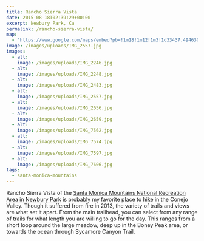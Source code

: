 ```yaml
---
title: Rancho Sierra Vista
date: 2015-08-18T02:39:29+00:00
excerpt: Newbury Park, Ca
permalink: /rancho-sierra-vista/
map:
  - 'https://www.google.com/maps/embed?pb=!1m18!1m12!1m3!1d33437.49463058332!2d-118.97334350695249!3d34.150803908448154!2m3!1f0!2f0!3f0!3m2!1i1024!2i768!4f13.1!3m3!1m2!1s0x80e8398bb9142f4d%3A0x5b931a1279d0f7fd!2sRancho+Sierra+Vista%2FSatwiwa!5e1!3m2!1sen!2sus!4v1488759631150'
image: /images/uploads/IMG_2557.jpg
images:
  - alt: 
    image: /images/uploads/IMG_2246.jpg
  - alt: 
    image: /images/uploads/IMG_2248.jpg
  - alt: 
    image: /images/uploads/IMG_2483.jpg
  - alt: 
    image: /images/uploads/IMG_2557.jpg
  - alt: 
    image: /images/uploads/IMG_2656.jpg
  - alt: 
    image: /images/uploads/IMG_2659.jpg
  - alt: 
    image: /images/uploads/IMG_7562.jpg
  - alt: 
    image: /images/uploads/IMG_7574.jpg
  - alt: 
    image: /images/uploads/IMG_7597.jpg
  - alt: 
    image: /images/uploads/IMG_7606.jpg
tags:
  - santa-monica-mountains
---
```

Rancho Sierra Vista of the <a href="http://www.nps.gov/samo/planyourvisit/Rancho-Sierra-Vista.htm">Santa Monica Mountains National Recreation Area in Newbury Park</a> is probably my favorite place to hike in the Conejo Valley. Though it suffered from fire in 2013, the variety of trails and views are what set it apart. From the main trailhead, you can select from any range of trails for what length you are willing to go for the day. This ranges from a short loop around the large meadow, deep up in the Boney Peak area, or towards the ocean through Sycamore Canyon Trail.



